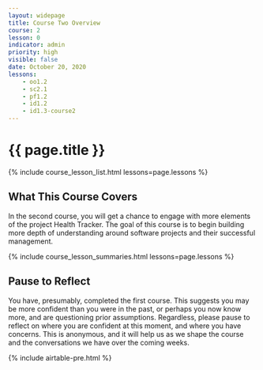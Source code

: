 ```yaml
---
layout: widepage
title: Course Two Overview
course: 2
lesson: 0
indicator: admin
priority: high
visible: false
date: October 20, 2020
lessons:
    - oo1.2
    - sc2.1
    - pf1.2
    - id1.2
    - id1.3-course2
---
```


# {{ page.title }}

{% include course_lesson_list.html lessons=page.lessons %}

## What This Course Covers

In the second course, you will get a chance to engage with more elements of the project Health Tracker. The goal of this course is to begin building more depth of understanding around software projects and their successful management. 

{% include course_lesson_summaries.html lessons=page.lessons %}

## Pause to Reflect

You have, presumably, completed the first course. This suggests you may be more confident than you were in the past, or perhaps you now know more, and are questioning prior assumptions. Regardless, please pause to reflect on where you are confident at this moment, and where you have concerns. This is anonymous, and it will help us as we shape the course and the conversations we have over the coming weeks.

{% include airtable-pre.html %}

